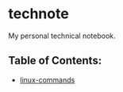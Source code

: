 # technote

My personal technical notebook.

## Table of Contents:

- [linux-commands](linux-commands.md)
